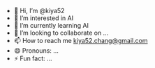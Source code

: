 - 👋 Hi, I’m @kiya52
- 👀 I’m interested in AI
- 🌱 I’m currently learning AI
- 💞️ I’m looking to collaborate on ...
- 📫 How to reach me kiya52.chang@gmail.com
- 😄 Pronouns: ...
- ⚡ Fun fact: ...

<!---
kiya52/kiya52 is a ✨ special ✨ repository because its `README.md` (this file) appears on your GitHub profile.
You can click the Preview link to take a look at your changes.
--->
